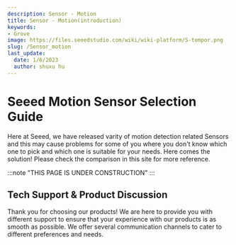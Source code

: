 ```yaml
---
description: Sensor - Motion
title: Sensor - Motion(introduction)
keywords:
- Grove
image: https://files.seeedstudio.com/wiki/wiki-platform/S-tempor.png
slug: /Sensor_motion
last_update:
  date: 1/6/2023
  author: shuxu hu
---
```

# Seeed Motion Sensor Selection Guide

Here at Seeed, we have released varity of motion detection related Sensors and this may cause problems for some of you where you don't know which one to pick and which one is suitable for your needs. Here comes the solution! Please check the comparison in this site for more reference.

:::note "THIS PAGE IS UNDER CONSTRUCTION"
:::

## Tech Support & Product Discussion

Thank you for choosing our products! We are here to provide you with different support to ensure that your experience with our products is as smooth as possible. We offer several communication channels to cater to different preferences and needs.

<div class="button_tech_support_container">
<a href="https://forum.seeedstudio.com/" class="button_forum"></a> 
<a href="https://www.seeedstudio.com/contacts" class="button_email"></a>
</div>

<div class="button_tech_support_container">
<a href="https://discord.gg/eWkprNDMU7" class="button_discord"></a> 
<a href="https://github.com/Seeed-Studio/wiki-documents/discussions/69" class="button_discussion"></a>
</div>